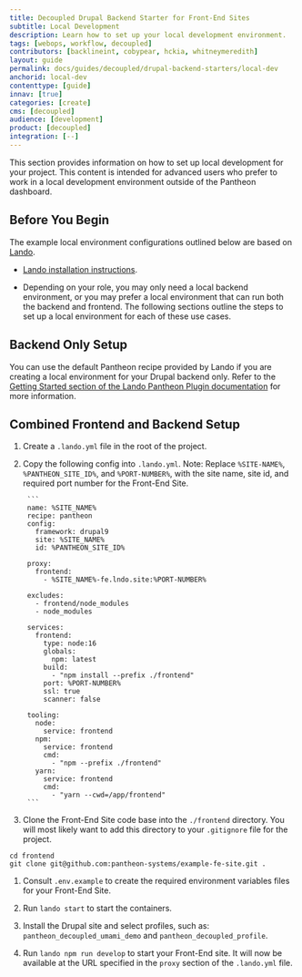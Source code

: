```yaml
---
title: Decoupled Drupal Backend Starter for Front-End Sites
subtitle: Local Development
description: Learn how to set up your local development environment.
tags: [webops, workflow, decoupled]
contributors: [backlineint, cobypear, hckia, whitneymeredith]
layout: guide
permalink: docs/guides/decoupled/drupal-backend-starters/local-dev
anchorid: local-dev
contenttype: [guide]
innav: [true]
categories: [create]
cms: [decoupled]
audience: [development]
product: [decoupled]
integration: [--]
---
```


This section provides information on how to set up local development for your project. This content is intended for advanced users who prefer to work in a local development environment outside of the Pantheon dashboard.

## Before You Begin

The example local environment configurations outlined below are based on
[Lando](https://lando.dev/).

- [Lando installation instructions](https://docs.lando.dev/getting-started/installation.html).

- Depending on your role, you may only need a local backend environment, or you may prefer a local environment that can run both the backend and
frontend. The following sections outline the steps to set up a local
environment for each of these use cases.

## Backend Only Setup

You can use the default Pantheon recipe provided by Lando if you are creating a local environment for your Drupal backend only. Refer to the [Getting Started section of the Lando Pantheon Plugin documentation](https://docs.lando.dev/pantheon/getting-started.html) for more information.

## Combined Frontend and Backend Setup

1. Create a `.lando.yml` file in the root of the project.

1. Copy the following config into `.lando.yml`. Note: Replace `%SITE-NAME%`, `%PANTHEON_SITE_ID%`, and `%PORT-NUMBER%`, with the site name, site id, and required port number for the Front-End Site.

        ```
        name: %SITE_NAME%
        recipe: pantheon
        config:
          framework: drupal9
          site: %SITE_NAME%
          id: %PANTHEON_SITE_ID%

        proxy:
          frontend:
            - %SITE_NAME%-fe.lndo.site:%PORT-NUMBER%

        excludes:
          - frontend/node_modules
          - node_modules

        services:
          frontend:
            type: node:16
            globals:
              npm: latest
            build:
              - "npm install --prefix ./frontend"
            port: %PORT-NUMBER%
            ssl: true
            scanner: false

        tooling:
          node:
            service: frontend
          npm:
            service: frontend
            cmd:
              - "npm --prefix ./frontend"
          yarn:
            service: frontend
            cmd:
              - "yarn --cwd=/app/frontend"
        ```

1. Clone the Front-End Site code base into the `./frontend` directory. You will most likely want to add this directory to your `.gitignore` file for the
  project.
  ```
  cd frontend
  git clone git@github.com:pantheon-systems/example-fe-site.git .
  ```
1. Consult `.env.example` to create the required environment variables files for your Front-End Site.

1. Run `lando start` to start the containers.

1. Install the Drupal site and select profiles, such as:
  `pantheon_decoupled_umami_demo` and `pantheon_decoupled_profile`.

1. Run `lando npm run develop` to start your Front-End site. It will now be
  available at the URL specified in the `proxy` section of the `.lando.yml`
  file.